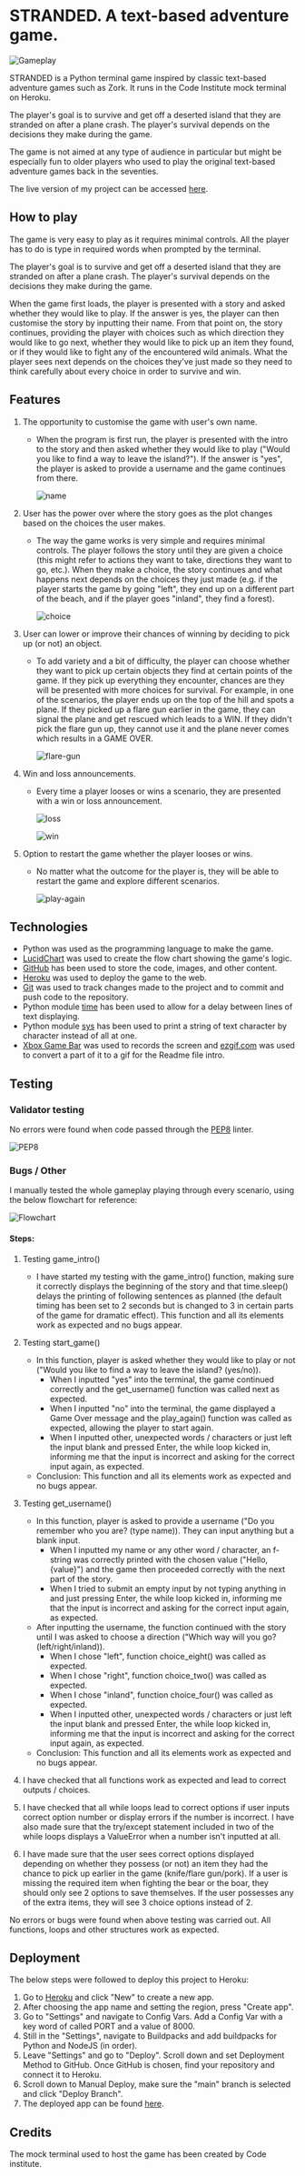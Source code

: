 # STRANDED. A text-based adventure game.

![Gameplay](https://github.com/OlgaJ1989/text_adventure/blob/main/Docs/gameplay.gif)

STRANDED is a Python terminal game inspired by classic text-based adventure games such as Zork. It runs in the Code Institute mock terminal on Heroku.

The player's goal is to survive and get off a deserted island that they are stranded on after a plane crash. The player's survival depends on the decisions they make during the game.

The game is not aimed at any type of audience in particular but might be especially fun to older players who used to play the original text-based adventure games back in the seventies.  

The live version of my project can be accessed [here](https://stranded.herokuapp.com/).


## How to play

The game is very easy to play as it requires minimal controls. All the player has to do is type in required words when prompted by the terminal.

The player's goal is to survive and get off a deserted island that they are stranded on after a plane crash. The player's survival depends on the decisions they make during the game. 

When the game first loads, the player is presented with a story and asked whether they would like to play. If the answer is yes, the player can then customise the story by inputting their name. From that point on, the story continues, providing the player with choices such as which direction they would like to go next, whether they would like to pick up an item they found, or if they would like to fight any of the encountered wild animals. What the player sees next depends on the choices they've just made so they need to think carefully about every choice in order to survive and win.


## Features  

1. The opportunity to customise the game with user's own name.
   * When the program is first run, the player is presented with the intro to the story and then asked whether they would like to play ("Would you like to find a way to leave the island?"). If the answer is "yes", the player is asked to provide a username and the game continues from there.

     ![name](https://github.com/OlgaJ1989/text_adventure/blob/main/Docs/name.png)

2. User has the power over where the story goes as the plot changes based on the choices the user makes.
   * The way the game works is very simple and requires minimal controls. The player follows the story until they are given a choice (this might refer to actions they want to take, directions they want to go, etc.). When they make a choice, the story continues and what happens next depends on the choices they just made (e.g. if the player starts the game by going "left", they end up on a different part of the beach, and if the player goes "inland", they find a forest).

     ![choice](https://github.com/OlgaJ1989/text_adventure/blob/main/Docs/choice.png)

3. User can lower or improve their chances of winning by deciding to pick up (or not) an object.
   * To add variety and a bit of difficulty, the player can choose whether they want to pick up certain objects they find at certain points of the game. If they pick up everything they encounter, chances are they will be presented with more choices for survival. For example, in one of the scenarios, the player ends up on the top of the hill and spots a plane. If they picked up a flare gun earlier in the game, they can signal the plane and get rescued which leads to a WIN. If they didn't pick the flare gun up, they cannot use it and the plane never comes which results in a GAME OVER. 

     ![flare-gun](https://github.com/OlgaJ1989/text_adventure/blob/main/Docs/flare-gun.png) 

4. Win and loss announcements.
   * Every time a player looses or wins a scenario, they are presented with a win or loss announcement.

     ![loss](https://github.com/OlgaJ1989/text_adventure/blob/main/Docs/loss.png) 

     ![win](https://github.com/OlgaJ1989/text_adventure/blob/main/Docs/win.png) 

5. Option to restart the game whether the player looses or wins.
   * No matter what the outcome for the player is, they will be able to restart the game and explore different scenarios.

     ![play-again](https://github.com/OlgaJ1989/text_adventure/blob/main/Docs/play-again.png)
    

## Technologies

* Python was used as the programming language to make the game.
* [LucidChart](https://www.lucidchart.com/pages/) was used to create the flow chart showing the game's logic.
* [GitHub](https://github.com/) has been used to store the code, images, and other content. 
* [Heroku](https://dashboard.heroku.com/apps) was used to deploy the game to the web.
* [Git](https://git-scm.com/) was used to track changes made to the project and to commit and push code to the repository.
* Python module [time](https://docs.python.org/3/library/time.html) has been used to allow for a delay between lines of text displaying. 
* Python module [sys](https://docs.python.org/3/library/sys.html) has been used to print a string of text character by character instead of all at one.  
* [Xbox Game Bar](https://www.microsoft.com/en-us/p/xbox-game-bar/9nzkpstsnw4p?activetab=pivot:overviewtab) was used to records the screen and [ezgif.com](https://ezgif.com/video-to-gif) was used to convert a part of it to a gif for the Readme file intro.


## Testing

### Validator testing

No errors were found when code passed through the [PEP8](http://pep8online.com/checkresult) linter.

![PEP8](https://github.com/OlgaJ1989/text_adventure/blob/main/Docs/linter.png)

### Bugs / Other

I manually tested the whole gameplay playing through every scenario, using the below flowchart for reference:

![Flowchart](https://github.com/OlgaJ1989/text_adventure/blob/main/Docs/flowchart.png)

#### Steps:

1. Testing game_intro()
   * I have started my testing with the game_intro() function, making sure it correctly displays the beginning of the story and that time.sleep() delays the printing of following sentences as planned (the default timing has been set to 2 seconds but is changed to 3 in certain parts of the game for dramatic effect). This function and all its elements work as expected and no bugs appear. 

2. Testing start_game() 
   * In this function, player is asked whether they would like to play or not ("Would you like to find a way to leave the island? (yes/no)). 
      - When I inputted "yes" into the terminal, the game continued correctly and the get_username() function was called next as expected.
      - When I inputted "no" into the terminal, the game displayed a Game Over message and the play_again() function was called as expected, allowing the player to start again.
      - When I inputted other, unexpected words / characters or just left the input blank and pressed Enter, the while loop kicked in, informing me that the input is incorrect and asking for the correct input again, as expected.
   * Conclusion: This function and all its elements work as expected and no bugs appear.  

3. Testing get_username()
   * In this function, player is asked to provide a username ("Do you remember who you are? (type name)). They can input anything but a blank input.
      - When I inputted my name or any other word / character, an f-string was correctly printed with the chosen value ("Hello, {value}") and the game then proceeded correctly with the next part of the story.
      - When I tried to submit an empty input by not typing anything in and just pressing Enter, the while loop kicked in, informing me that the input is incorrect and asking for the correct input again, as expected.
   * After inputting the username, the function continued with the story until I was asked to choose a direction ("Which way will you go? (left/right/inland)).
      - When I chose "left", function choice_eight() was called as expected.  
      - When I chose "right", function choice_two() was called as expected.  
      - When I chose "inland", function choice_four() was called as expected.
      - When I inputted other, unexpected words / characters or just left the input blank and pressed Enter, the while loop kicked in, informing me that the input is incorrect and asking for the correct input again, as expected.  
   * Conclusion: This function and all its elements work as expected and no bugs appear.






1. I have checked that all functions work as expected and lead to correct outputs / choices. 
2. I have checked that all while loops lead to correct options if user inputs correct option number or display errors if the number is incorrect. I have also made sure that the try/except statement included in two of the while loops displays a ValueError when a number isn't inputted at all.  
3. I have made sure that the user sees correct options displayed depending on whether they possess (or not) an item they had the chance to pick up earlier in the game (knife/flare gun/pork). If a user is missing the required item when fighting the bear or the boar, they should only see 2 options to save themselves. If the user possesses any of the extra items, they will see 3 choice options instead of 2.

No errors or bugs were found when above testing was carried out. All functions, loops and other structures work as expected.  


## Deployment

The below steps were followed to deploy this project to Heroku:
1. Go to [Heroku](https://dashboard.heroku.com/apps) and click "New" to create a new app.
2. After choosing the app name and setting the region, press "Create app".
3. Go to "Settings" and navigate to Config Vars. Add a Config Var with a key word of called PORT and a value of 8000.
4. Still in the "Settings", navigate to Buildpacks and add buildpacks for Python and NodeJS (in order).
5. Leave "Settings" and go to "Deploy". Scroll down and set Deployment Method to GitHub.
Once GitHub is chosen, find your repository and connect it to Heroku.
6. Scroll down to Manual Deploy, make sure the "main" branch is selected and click "Deploy Branch". 
7. The deployed app can be found [here](https://stranded.herokuapp.com/).


## Credits

The mock terminal used to host the game has been created by Code institute.